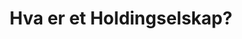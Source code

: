 ﻿---
title: "Hva er et Holdingselskap?"
seoTitle: "Hva er et Holdingselskap?"
meta_description: '**GTIN (Global Trade Item Number)** og **EAN (European Article Number)** er globale standarder for produktidentifikasjon som spiller en kritisk rolle i moderne ...'
slug: hva-er-holdingselskap
type: blog
layout: pages/single
---












